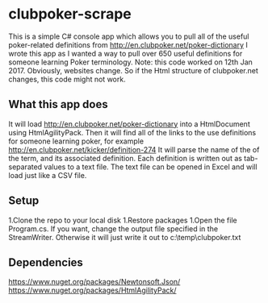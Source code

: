 # clubpoker-scrape

This is a simple C# console app which allows you to pull all of the useful poker-related definitions from http://en.clubpoker.net/poker-dictionary
I wrote this app as I wanted a way to pull over 650 useful definitions for someone learning Poker terminology.
Note: this code worked on 12th Jan 2017. Obviously, websites change. So if the Html structure of clubpoker.net changes, this code might not work. 

## What this app does

It will load http://en.clubpoker.net/poker-dictionary into a HtmlDocument using HtmlAgilityPack. 
Then it will find all of the links to the use definitions for someone learning poker, for example http://en.clubpoker.net/kicker/definition-274
It will parse the name of the of the term, and its associated definition. Each definition is written out as tab-separated values to a text file. 
The text file can be opened in Excel and will load just like a CSV file.


## Setup

1.Clone the repo to your local disk
1.Restore packages
1.Open the file Program.cs. If you want, change the output file specified in the StreamWriter. Otherwise it will just write it out to c:\temp\clubpoker.txt


## Dependencies
https://www.nuget.org/packages/Newtonsoft.Json/
https://www.nuget.org/packages/HtmlAgilityPack/
